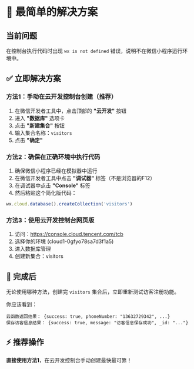 # 🚀 最简单的解决方案

## 当前问题
在控制台执行代码时出现 `wx is not defined` 错误，说明不在微信小程序运行环境中。

## ✅ 立即解决方案

### 方法1：手动在云开发控制台创建（推荐）
1. 在微信开发者工具中，点击顶部的 **"云开发"** 按钮
2. 进入 **"数据库"** 选项卡
3. 点击 **"新建集合"** 按钮
4. 输入集合名称：`visitors`
5. 点击 **"确定"**

### 方法2：确保在正确环境中执行代码
1. 确保微信小程序已经在模拟器中运行
2. 在微信开发者工具中点击 **"调试器"** 标签（不是浏览器的F12）
3. 在调试器中点击 **"Console"** 标签
4. 然后粘贴这个简化版代码：

```javascript
wx.cloud.database().createCollection('visitors')
```

### 方法3：使用云开发控制台网页版
1. 访问：https://console.cloud.tencent.com/tcb
2. 选择你的环境 (cloud1-0gfyo78sa7d3f1a5)
3. 进入数据库管理
4. 创建新集合：visitors

## 🎯 完成后
无论使用哪种方法，创建完 `visitors` 集合后，立即重新测试访客注册功能。

你应该看到：
```
云函数返回结果： {success: true, phoneNumber: "13632729342", ...}
保存访客信息结果： {success: true, message: "访客信息保存成功", _id: "..."}
```

## ⚡ 推荐操作
**直接使用方法1**，在云开发控制台手动创建最快最可靠！

